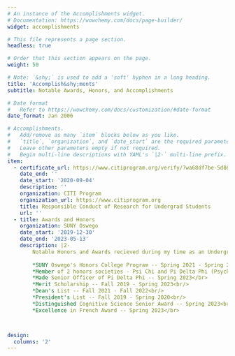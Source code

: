 ```yaml
---
# An instance of the Accomplishments widget.
# Documentation: https://wowchemy.com/docs/page-builder/
widget: accomplishments

# This file represents a page section.
headless: true

# Order that this section appears on the page.
weight: 50

# Note: `&shy;` is used to add a 'soft' hyphen in a long heading.
title: 'Accomplish&shy;ments'
subtitle: Notable Awards, Honors, and Accomplishments 

# Date format
#   Refer to https://wowchemy.com/docs/customization/#date-format
date_format: Jan 2006

# Accomplishments.
#   Add/remove as many `item` blocks below as you like.
#   `title`, `organization`, and `date_start` are the required parameters.
#   Leave other parameters empty if not required.
#   Begin multi-line descriptions with YAML's `|2-` multi-line prefix.
item:
  - certificate_url: https://www.citiprogram.org/verify/?wa68df7be-5d86-472f-8ed1-27da99676120-38185480
    date_end: ''
    date_start: '2020-09-04'
    description: ''
    organization: CITI Program
    organization_url: https://www.citiprogram.org
    title: Responsible Conduct of Research for Undergrad Students
    url: ''
  - title: Awards and Honors
    organization: SUNY Oswego
    date_start: '2019-12-30'
    date_end: '2023-05-13'
    description: |2-
        Notable Honors and Awards recieved during my time as an Undergraduate at SUNY Oswego include:<br/> 
      
        *SUNY Oswego's Honors College Program -- Spring 2021 - Spring 2023<br/>
        *Member of 2 honors societies - Psi Chi and Pi Delta Phi (Psychology and French respectively) -- Spring 2022 - Present</br>
        *Made Senior Officer of Pi Delta Phi -- Spring 2023</br>
        *Merit Scholarship -- Fall 2019 - Spring 2023<br/>
        *Dean's List -- Fall 2021 - Fall 2022<br/>
        *President's List -- Fall 2019 - Spring 2020<br/>
        *Distinguished Cognitive Science Senior Award -- Spring 2023<br/>
        *Excellence in French Award -- Spring 2023</br>



design:
  columns: '2'
---
```

